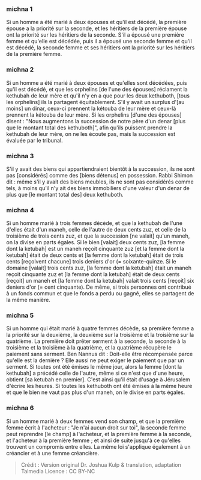 
### michna 1
Si un homme a été marié à deux épouses et qu'il est décédé, la première épouse a la priorité sur la seconde, et les héritiers de la première épouse ont la priorité sur les héritiers de la seconde. S'il a épousé une première femme et qu'elle est décédée, puis il a épousé une seconde femme et qu'il est décédé, la seconde femme et ses héritiers ont la priorité sur les héritiers de la première femme.

### michna 2
Si un homme a été marié à deux épouses et qu'elles sont décédées, puis qu'il est décédé, et que les orphelins [de l'une des épouses] réclament la kethubah de leur mère et qu'il n'y en a que pour les deux kethuboth, [tous les orphelins] ils la partagent équitablement. S'il y avait un surplus d'[au moins] un dinar, ceux-ci prennent la kétouba de leur mère et ceux-là prennent la kétouba de leur mère. Si les orphelins [d'une des épouses] disent : "Nous augmentons la succession de notre père d'un denar [plus que le montant total des kethuboth]", afin qu'ils puissent prendre la kethubah de leur mère, on ne les écoute pas, mais la succession est évaluée par le tribunal.

### michna 3
S'il y avait des biens qui appartiendraient bientôt à la succession, ils ne sont pas [considérés] comme des [biens détenus] en possession. Rabbi Shimon dit : même s'il y avait des biens meubles, ils ne sont pas considérés comme tels, à moins qu'il n'y ait des biens immobiliers d'une valeur d'un denar de plus que [le montant total des] deux kethuboth.

### michna 4
Si un homme marié à trois femmes décède, et que la kethubah de l'une d'elles était d'un maneh, celle de l'autre de deux cents zuz, et celle de la troisième de trois cents zuz, et que la succession [ne valait] qu'un maneh, on la divise en parts égales. Si le bien [valait] deux cents zuz, [la femme dont la ketubah] est un maneh reçoit cinquante zuz [et la femme dont la ketubah] était de deux cents et [la femme dont la ketubah] était de trois cents [reçoivent chacune] trois deniers d'or (= soixante-quinze. Si le domaine [valait] trois cents zuz, [la femme dont la ketubah] était un maneh reçoit cinquante zuz et [la femme dont la ketubah] était de deux cents [reçoit] un maneh et [la femme dont la ketubah] valait trois cents [reçoit] six deniers d'or (= cent cinquante). De même, si trois personnes ont contribué à un fonds commun et que le fonds a perdu ou gagné, elles se partagent de la même manière.

### michna 5
Si un homme qui était marié à quatre femmes décède, sa première femme a la priorité sur la deuxième, la deuxième sur la troisième et la troisième sur la quatrième. La première doit prêter serment à la seconde, la seconde à la troisième et la troisième à la quatrième, et la quatrième récupère le paiement sans serment. Ben Nannus dit :  Doit-elle être récompensée parce qu'elle est la dernière ? Elle aussi ne peut exiger le paiement que par un serment. Si toutes ont été émises le même jour, alors la femme [dont la kethubah] a précédé celle de l'autre, même si ce n'est que d'une heure, obtient [sa ketubah en premier]. C'est ainsi qu'il était d'usage à Jérusalem d'écrire les heures. Si toutes les kethuboth ont été émises à la même heure et que le bien ne vaut pas plus d'un maneh, on le divise en parts égales.

### michna 6
Si un homme marié à deux femmes vend son champ, et que la première femme écrit à l'acheteur : "Je n'ai aucun droit sur toi", la seconde femme peut reprendre [le champ] à l'acheteur, et la première femme à la seconde, et l'acheteur à la première femme ; et ainsi de suite jusqu'à ce qu'elles trouvent un compromis entre elles. La même loi s'applique également à un créancier et à une femme créancière.

>Crédit : Version original Dr. Joshua Kulp & translation, adaptation Talmedia
>Licence : CC BY-NC